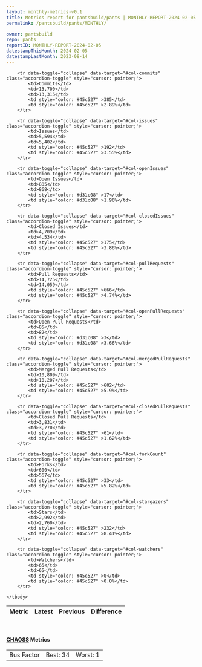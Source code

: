 ```yaml
---
layout: monthly-metrics-v0.1
title: Metrics report for pantsbuild/pants | MONTHLY-REPORT-2024-02-05 | 2024-02-05
permalink: /pantsbuild/pants/MONTHLY/

owner: pantsbuild
repo: pants
reportID: MONTHLY-REPORT-2024-02-05
datestampThisMonth: 2024-02-05
datestampLastMonth: 2023-08-14
---
```



<table class="table table-condensed" style="border-collapse:collapse;">
    <thead>
    <tr>
        <th>Metric</th>
        <th>Latest</th>
        <th>Previous</th>
        <th colspan="2" style="text-align: center;">Difference</th>
    </tr>
    </thead>
    <tbody>

        <tr data-toggle="collapse" data-target="#col-commits" class="accordion-toggle" style="cursor: pointer;">
            <td>Commits</td>
            <td>13,700</td>
            <td>13,315</td>
            <td style="color: #45c527" >385</td>
            <td style="color: #45c527" >2.89%</td>
        </tr>
        
        <tr data-toggle="collapse" data-target="#col-issues" class="accordion-toggle" style="cursor: pointer;">
            <td>Issues</td>
            <td>5,594</td>
            <td>5,402</td>
            <td style="color: #45c527" >192</td>
            <td style="color: #45c527" >3.55%</td>
        </tr>
        
        <tr data-toggle="collapse" data-target="#col-openIssues" class="accordion-toggle" style="cursor: pointer;">
            <td>Open Issues</td>
            <td>885</td>
            <td>868</td>
            <td style="color: #d31c08" >17</td>
            <td style="color: #d31c08" >1.96%</td>
        </tr>
        
        <tr data-toggle="collapse" data-target="#col-closedIssues" class="accordion-toggle" style="cursor: pointer;">
            <td>Closed Issues</td>
            <td>4,709</td>
            <td>4,534</td>
            <td style="color: #45c527" >175</td>
            <td style="color: #45c527" >3.86%</td>
        </tr>
        
        <tr data-toggle="collapse" data-target="#col-pullRequests" class="accordion-toggle" style="cursor: pointer;">
            <td>Pull Requests</td>
            <td>14,725</td>
            <td>14,059</td>
            <td style="color: #45c527" >666</td>
            <td style="color: #45c527" >4.74%</td>
        </tr>
        
        <tr data-toggle="collapse" data-target="#col-openPullRequests" class="accordion-toggle" style="cursor: pointer;">
            <td>Open Pull Requests</td>
            <td>85</td>
            <td>82</td>
            <td style="color: #d31c08" >3</td>
            <td style="color: #d31c08" >3.66%</td>
        </tr>
        
        <tr data-toggle="collapse" data-target="#col-mergedPullRequests" class="accordion-toggle" style="cursor: pointer;">
            <td>Merged Pull Requests</td>
            <td>10,809</td>
            <td>10,207</td>
            <td style="color: #45c527" >602</td>
            <td style="color: #45c527" >5.9%</td>
        </tr>
        
        <tr data-toggle="collapse" data-target="#col-closedPullRequests" class="accordion-toggle" style="cursor: pointer;">
            <td>Closed Pull Requests</td>
            <td>3,831</td>
            <td>3,770</td>
            <td style="color: #45c527" >61</td>
            <td style="color: #45c527" >1.62%</td>
        </tr>
        
        <tr data-toggle="collapse" data-target="#col-forkCount" class="accordion-toggle" style="cursor: pointer;">
            <td>Forks</td>
            <td>600</td>
            <td>567</td>
            <td style="color: #45c527" >33</td>
            <td style="color: #45c527" >5.82%</td>
        </tr>
        
        <tr data-toggle="collapse" data-target="#col-stargazers" class="accordion-toggle" style="cursor: pointer;">
            <td>Stars</td>
            <td>2,992</td>
            <td>2,760</td>
            <td style="color: #45c527" >232</td>
            <td style="color: #45c527" >8.41%</td>
        </tr>
        
        <tr data-toggle="collapse" data-target="#col-watchers" class="accordion-toggle" style="cursor: pointer;">
            <td>Watchers</td>
            <td>65</td>
            <td>65</td>
            <td style="color: #45c527" >0</td>
            <td style="color: #45c527" >0.0%</td>
        </tr>
        
    </tbody>
</table>
<br>
<h4><a target="_blank" href="https://chaoss.community/">CHAOSS</a> Metrics</h4>

<table class="table table-condensed" style="border-collapse:collapse;">
    <tbody>
        <td>Bus Factor</td>
        <td>Best: 34</td>
        <td>Worst: 1</td>
    </tbody>
</table>
